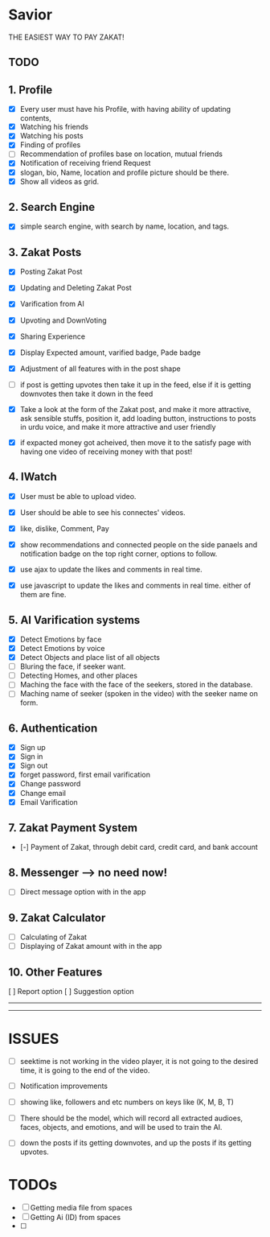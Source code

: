 # Savior

THE EASIEST WAY TO PAY ZAKAT!

## TODO

## 1. Profile

- [X] Every user must have his Profile, with having ability of updating contents,
- [X] Watching his friends
- [X] Watching his posts
- [X] Finding of profiles
- [ ] Recommendation of profiles base on location, mutual friends 
- [X] Notification of receiving friend Request
- [X] slogan, bio, Name, location and profile picture should be there.
- [X] Show all videos as grid.

## 2. Search Engine

- [X] simple search engine, with search by name, location, and tags.


## 3. Zakat Posts

- [X] Posting Zakat Post
- [X] Updating and Deleting Zakat Post
- [X] Varification from AI
- [X] Upvoting and DownVoting
- [X] Sharing Experience
- [X] Display Expected amount, varified badge, Pade badge 
- [X] Adjustment of all features with in the post shape
- [ ] if post is getting upvotes then take it up in the feed, else if it is getting downvotes then take it down in the feed
- [X] Take a look at the form of the Zakat post, and make it more attractive, ask sensible stuffs, position it, add loading button, instructions to posts in urdu voice, and make it more attractive and user friendly 
- [X] if expacted money got acheived, then move it to the satisfy page with having one video of receiving money with that post!


## 4. IWatch

- [X] User must be able to upload video.
- [X] User should be able to see his connectes' videos.
- [X] like, dislike, Comment, Pay
- [X] show recommendations and connected people on the side panaels and notification badge on the top right corner, options to follow.
- [X]  use ajax to update the likes and comments in real time.
- [X]  use javascript to update the likes and comments in real time. either of them are fine.


## 5. AI Varification systems

- [X] Detect Emotions by face
- [X] Detect Emotions by voice
- [X] Detect Objects and place list of all objects
- [ ] Bluring the face, if seeker want.
- [ ] Detecting Homes, and other places
- [ ] Maching the face with the face of the seekers, stored in the database.
- [ ] Maching name of seeker (spoken in the video) with the seeker name on form.

## 6. Authentication

- [X] Sign up
- [X] Sign in
- [X] Sign out
- [X] forget password, first email varification
- [X] Change password
- [X] Change email
- [X] Email Varification

## 7. Zakat Payment System

- [-] Payment of Zakat, through debit card, credit card, and bank account


## 8. Messenger --> no need now!

- [ ] Direct message option with in the app

## 9. Zakat Calculator

- [ ] Calculating of Zakat
- [ ] Displaying of Zakat amount with in the app

## 10. Other Features
[ ] Report option
[ ] Suggestion option 





----
----

# ISSUES

- [ ] seektime is not working in the video player, it is not going to the desired time, it is going to the end of the video.
- [ ] Notification improvements
- [ ] showing like, followers and etc numbers on keys like (K, M, B, T)
- [ ] There should be the model, which will record all extracted audioes, faces, objects, and emotions, and will be used to train the AI.
- [ ] down the posts if its getting downvotes, and up the posts if its getting upvotes.


# TODOs

- [ ] Getting media file from spaces 
- [ ] Getting Ai (ID) from spaces
- [ ] 